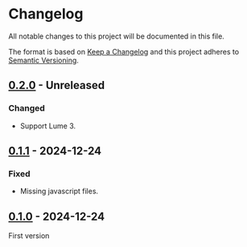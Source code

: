 <!-- deno-fmt-ignore-file -->

# Changelog
All notable changes to this project will be documented in this file.

The format is based on [Keep a Changelog](http://keepachangelog.com/) and this
project adheres to [Semantic Versioning](http://semver.org/).

## [0.2.0] - Unreleased
### Changed
- Support Lume 3.

## [0.1.1] - 2024-12-24
### Fixed
- Missing javascript files.

## [0.1.0] - 2024-12-24
First version

[0.2.0]: https://github.com/lumeland/theme-ebook/compare/v0.1.1...HEAD
[0.1.1]: https://github.com/lumeland/theme-ebook/compare/v0.1.0...v0.1.1
[0.1.0]: https://github.com/lumeland/theme-ebook/releases/tag/v0.1.0
